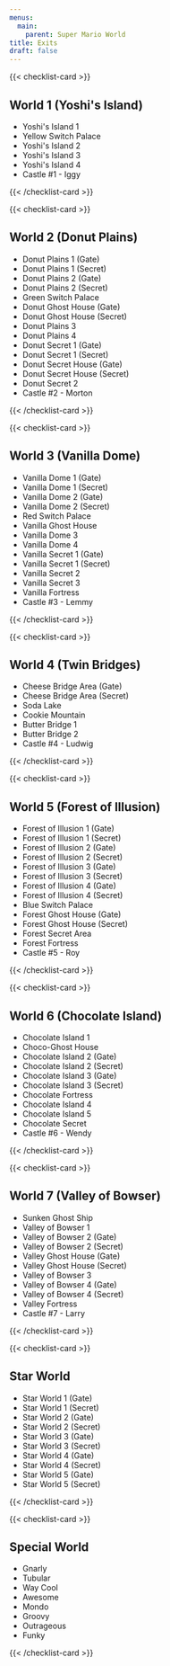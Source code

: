 ```yaml
---
menus:
  main:
    parent: Super Mario World
title: Exits
draft: false
---
```


{{< checklist-card >}}

## World 1 (Yoshi's Island)

- Yoshi's Island 1
- Yellow Switch Palace
- Yoshi's Island 2
- Yoshi's Island 3
- Yoshi's Island 4
- Castle #1 - Iggy

{{< /checklist-card >}}

{{< checklist-card >}}

## World 2 (Donut Plains)

- Donut Plains 1 (Gate)
- Donut Plains 1 (Secret)
- Donut Plains 2 (Gate)
- Donut Plains 2 (Secret)
- Green Switch Palace
- Donut Ghost House (Gate)
- Donut Ghost House (Secret)
- Donut Plains 3
- Donut Plains 4
- Donut Secret 1 (Gate)
- Donut Secret 1 (Secret)
- Donut Secret House (Gate)
- Donut Secret House (Secret)
- Donut Secret 2
- Castle #2 - Morton

{{< /checklist-card >}}

{{< checklist-card >}}

## World 3 (Vanilla Dome)

- Vanilla Dome 1 (Gate)
- Vanilla Dome 1 (Secret)
- Vanilla Dome 2 (Gate)
- Vanilla Dome 2 (Secret)
- Red Switch Palace
- Vanilla Ghost House
- Vanilla Dome 3
- Vanilla Dome 4
- Vanilla Secret 1 (Gate)
- Vanilla Secret 1 (Secret)
- Vanilla Secret 2
- Vanilla Secret 3
- Vanilla Fortress
- Castle #3 - Lemmy

{{< /checklist-card >}}

{{< checklist-card >}}

## World 4 (Twin Bridges)

- Cheese Bridge Area (Gate)
- Cheese Bridge Area (Secret)
- Soda Lake
- Cookie Mountain
- Butter Bridge 1
- Butter Bridge 2
- Castle #4 - Ludwig

{{< /checklist-card >}}

{{< checklist-card >}}

## World 5 (Forest of Illusion)

- Forest of Illusion 1 (Gate)
- Forest of Illusion 1 (Secret)
- Forest of Illusion 2 (Gate)
- Forest of Illusion 2 (Secret)
- Forest of Illusion 3 (Gate)
- Forest of Illusion 3 (Secret)
- Forest of Illusion 4 (Gate)
- Forest of Illusion 4 (Secret)
- Blue Switch Palace
- Forest Ghost House (Gate)
- Forest Ghost House (Secret)
- Forest Secret Area
- Forest Fortress
- Castle #5 - Roy

{{< /checklist-card >}}

{{< checklist-card >}}

## World 6 (Chocolate Island)

- Chocolate Island 1
- Choco-Ghost House
- Chocolate Island 2 (Gate)
- Chocolate Island 2 (Secret)
- Chocolate Island 3 (Gate)
- Chocolate Island 3 (Secret)
- Chocolate Fortress
- Chocolate Island 4
- Chocolate Island 5
- Chocolate Secret
- Castle #6 - Wendy

{{< /checklist-card >}}

{{< checklist-card >}}

## World 7 (Valley of Bowser)

- Sunken Ghost Ship
- Valley of Bowser 1
- Valley of Bowser 2 (Gate)
- Valley of Bowser 2 (Secret)
- Valley Ghost House (Gate)
- Valley Ghost House (Secret)
- Valley of Bowser 3
- Valley of Bowser 4 (Gate)
- Valley of Bowser 4 (Secret)
- Valley Fortress
- Castle #7 - Larry

{{< /checklist-card >}}

{{< checklist-card >}}

## Star World

- Star World 1 (Gate)
- Star World 1 (Secret)
- Star World 2 (Gate)
- Star World 2 (Secret)
- Star World 3 (Gate)
- Star World 3 (Secret)
- Star World 4 (Gate)
- Star World 4 (Secret)
- Star World 5 (Gate)
- Star World 5 (Secret)

{{< /checklist-card >}}

{{< checklist-card >}}

## Special World

- Gnarly
- Tubular
- Way Cool
- Awesome
- Mondo
- Groovy
- Outrageous
- Funky

{{< /checklist-card >}}

